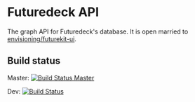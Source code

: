 # Futuredeck API
The graph API for Futuredeck's database. It is open married to [envisioning/futurekit-ui](https://github.com/envisioning/futurekit-ui).

## Build status
Master: [![Build Status Master](https://travis-ci.org/envisioning/techdb.svg?branch=master)](https://travis-ci.org/envisioning/techdb)

Dev: [![Build Status](https://travis-ci.org/envisioning/techdb.svg?branch=dev)](https://travis-ci.org/envisioning/techdb)

